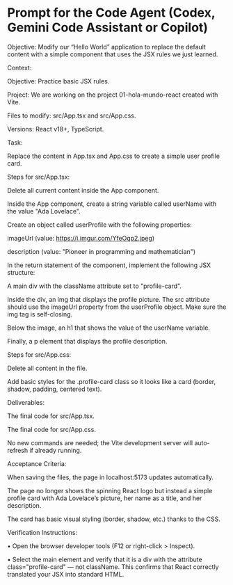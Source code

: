 # Prompt for the Code Agent (Codex, Gemini Code Assistant or Copilot)

Objective: Modify our “Hello World” application to replace the default content with a simple component that uses the JSX rules we just learned.

Context:

Objective: Practice basic JSX rules.

Project: We are working on the project 01-hola-mundo-react created with Vite.

Files to modify: src/App.tsx and src/App.css.

Versions: React v18+, TypeScript.

Task:

Replace the content in App.tsx and App.css to create a simple user profile card.

Steps for src/App.tsx:

Delete all current content inside the App component.

Inside the App component, create a string variable called userName with the value "Ada Lovelace".

Create an object called userProfile with the following properties:

imageUrl (value: https://i.imgur.com/YfeOqp2.jpeg)

description (value: "Pioneer in programming and mathematician")

In the return statement of the component, implement the following JSX structure:

A main div with the className attribute set to "profile-card".

Inside the div, an img that displays the profile picture. The src attribute should use the imageUrl property from the userProfile object. Make sure the img tag is self-closing.

Below the image, an h1 that shows the value of the userName variable.

Finally, a p element that displays the profile description.

Steps for src/App.css:

Delete all content in the file.

Add basic styles for the .profile-card class so it looks like a card (border, shadow, padding, centered text).

Deliverables:

The final code for src/App.tsx.

The final code for src/App.css.

No new commands are needed; the Vite development server will auto-refresh if already running.

Acceptance Criteria:

When saving the files, the page in localhost:5173 updates automatically.

The page no longer shows the spinning React logo but instead a simple profile card with Ada Lovelace’s picture, her name as a title, and her description.

The card has basic visual styling (border, shadow, etc.) thanks to the CSS.

Verification Instructions:

• Open the browser developer tools (F12 or right-click > Inspect).

• Select the main element and verify that it is a div with the attribute class="profile-card" — not className. This confirms that React correctly translated your JSX into standard HTML.
